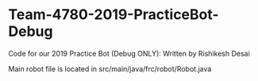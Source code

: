 # Team-4780-2019-PracticeBot-Debug
Code for our 2019 Practice Bot (Debug ONLY): Written by Rishikesh Desai

Main robot file is located in src/main/java/frc/robot/Robot.java 
